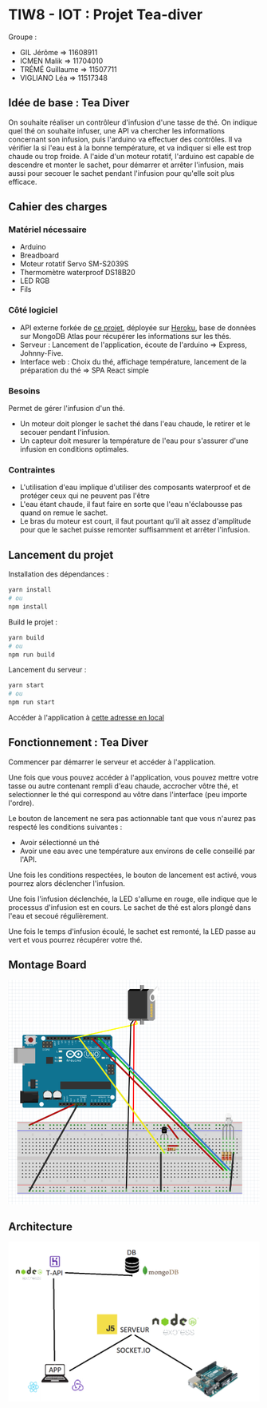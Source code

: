 # TIW8 - IOT : Projet Tea-diver

Groupe :
- GIL Jérôme => 11608911
- ICMEN Malik => 11704010
- TRÉMÉ Guillaume => 11507711
- VIGLIANO Léa => 11517348

## Idée de base : Tea Diver

On souhaite réaliser un contrôleur d'infusion d'une tasse de thé. On indique quel thé on souhaite infuser, une API va 
chercher les informations concernant son infusion, puis l'arduino va effectuer des contrôles. Il va vérifier la
si l'eau est à la bonne température, et va indiquer si elle est trop chaude ou trop froide.
A l'aide d'un moteur rotatif, l'arduino est capable de descendre et monter le sachet, pour démarrer et arrêter
l'infusion, mais aussi pour secouer le sachet pendant l'infusion pour qu'elle soit plus efficace.

## Cahier des charges

### Matériel nécessaire

- Arduino
- Breadboard
- Moteur rotatif Servo SM-S2039S
- Thermomètre waterproof DS18B20
- LED RGB
- Fils

### Côté logiciel

- API externe forkée de [ce projet](https://github.com/victoria-lo/TAPI), déployée sur [Heroku](https://tea-diver-tiw8.herokuapp.com), base de données sur MongoDB Atlas pour récupérer les informations sur les thés.
- Serveur : Lancement de l'application, écoute de l'arduino => Express, Johnny-Five. 
- Interface web : Choix du thé, affichage température, lancement de la préparation du thé => SPA React simple

### Besoins

Permet de gérer l'infusion d'un thé.
- Un moteur doit plonger le sachet thé dans l'eau chaude, le retirer et le secouer pendant l'infusion.
- Un capteur doit mesurer la température de l'eau pour s'assurer d'une infusion en conditions optimales.

### Contraintes

- L'utilisation d'eau implique d'utiliser des composants waterproof et de protéger ceux qui ne peuvent pas l'être
- L'eau étant chaude, il faut faire en sorte que l'eau n'éclabousse pas quand on remue le sachet.
- Le bras du moteur est court, il faut pourtant qu'il ait assez d'amplitude pour que le sachet puisse remonter suffisamment et arrêter l'infusion.

## Lancement du projet

Installation des dépendances :

```sh
yarn install
# ou
npm install
```

Build le projet :

```sh
yarn build
# ou
npm run build
```

Lancement du serveur :

```sh
yarn start
# ou
npm run start
```

Accéder à l'application à [cette adresse en local](http://localhost:3000/)

## Fonctionnement : Tea Diver

Commencer par démarrer le serveur et accéder à l'application.

Une fois que vous pouvez accéder à l'application, vous pouvez mettre votre tasse ou autre contenant rempli d'eau chaude,  accrocher vôtre thé, et selectionner le thé qui correspond au vôtre dans l'interface (peu importe l'ordre).

Le bouton de lancement ne sera pas actionnable tant que vous n'aurez pas respecté les conditions suivantes :
- Avoir sélectionné un thé
- Avoir une eau avec une température aux environs de celle conseillé par l'API.

Une fois les conditions respectées, le bouton de lancement est activé, vous pourrez alors déclencher l'infusion.

Une fois l'infusion déclenchée, la LED s'allume en rouge, elle indique que le processus d'infusion est en cours.
Le sachet de thé est alors plongé dans l'eau et secoué régulièrement.

Une fois le temps d'infusion écoulé, le sachet est remonté, la LED passe au vert et vous pourrez récupérer
votre thé.

## Montage Board

![](images/board.PNG)

## Architecture

![](images/Archi.PNG)
